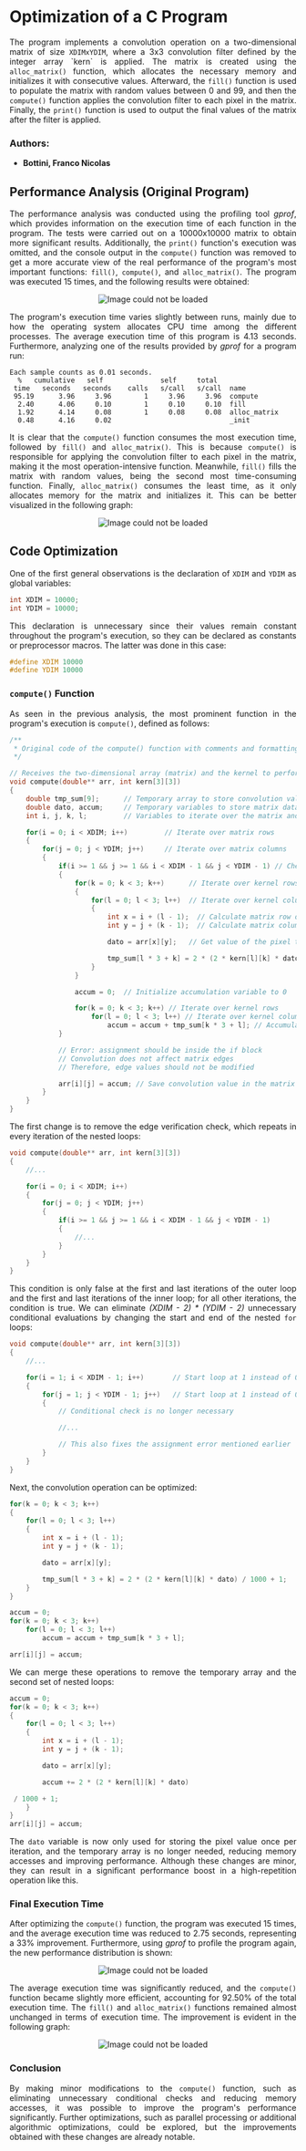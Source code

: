 # Optimization of a C Program

<p align="justify">
    The program implements a convolution operation on a two-dimensional matrix of size <code>XDIMxYDIM</code>, where a 3x3 convolution filter defined by the integer array `kern` is applied. The matrix is created using the <code>alloc_matrix()</code> function, which allocates the necessary memory and initializes it with consecutive values. Afterward, the <code>fill()</code> function is used to populate the matrix with random values between 0 and 99, and then the <code>compute()</code> function applies the convolution filter to each pixel in the matrix. Finally, the <code>print()</code> function is used to output the final values of the matrix after the filter is applied.
</p>

### Authors:
- **Bottini, Franco Nicolas**

## Performance Analysis (Original Program)

<p align="justify">
    The performance analysis was conducted using the profiling tool <i>gprof</i>, which provides information on the execution time of each function in the program. The tests were carried out on a 10000x10000 matrix to obtain more significant results. Additionally, the <code>print()</code> function's execution was omitted, and the console output in the <code>compute()</code> function was removed to get a more accurate view of the real performance of the program's most important functions: <code>fill()</code>, <code>compute()</code>, and <code>alloc_matrix()</code>. The program was executed 15 times, and the following results were obtained:
</p>

<p align="center">
    <img src="img/programa_original.png" alt="Image could not be loaded">
</p>

<p align="justify">
    The program's execution time varies slightly between runs, mainly due to how the operating system allocates CPU time among the different processes. The average execution time of this program is 4.13 seconds. Furthermore, analyzing one of the results provided by <i>gprof</i> for a program run:
</p>

```
Each sample counts as 0.01 seconds.
  %   cumulative   self              self     total           
 time   seconds   seconds    calls   s/call   s/call  name    
 95.19      3.96     3.96        1     3.96     3.96  compute
  2.40      4.06     0.10        1     0.10     0.10  fill
  1.92      4.14     0.08        1     0.08     0.08  alloc_matrix
  0.48      4.16     0.02                             _init
```

<p align="justify">
    It is clear that the <code>compute()</code> function consumes the most execution time, followed by <code>fill()</code> and <code>alloc_matrix()</code>. This is because <code>compute()</code> is responsible for applying the convolution filter to each pixel in the matrix, making it the most operation-intensive function. Meanwhile, <code>fill()</code> fills the matrix with random values, being the second most time-consuming function. Finally, <code>alloc_matrix()</code> consumes the least time, as it only allocates memory for the matrix and initializes it. This can be better visualized in the following graph:
</p>

<p align="center">
    <img src="img/gprof_original.png" alt="Image could not be loaded">
</p>

## Code Optimization

<p align="justify">
    One of the first general observations is the declaration of <code>XDIM</code> and <code>YDIM</code> as global variables:
</p>

```C
int XDIM = 10000;
int YDIM = 10000;
```

<p align="justify">
    This declaration is unnecessary since their values remain constant throughout the program's execution, so they can be declared as constants or preprocessor macros. The latter was done in this case:
</p>

```C
#define XDIM 10000
#define YDIM 10000
```

### `compute()` Function

<p align="justify">
    As seen in the previous analysis, the most prominent function in the program's execution is <code>compute()</code>, defined as follows:
</p>

```C
/**
 * Original code of the compute() function with comments and formatting tweaks for better readability
 */

// Receives the two-dimensional array (matrix) and the kernel to perform the convolution
void compute(double** arr, int kern[3][3])
{
    double tmp_sum[9];      // Temporary array to store convolution values
    double dato, accum;     // Temporary variables to store matrix data and convolution sum
    int i, j, k, l;         // Variables to iterate over the matrix and kernel

    for(i = 0; i < XDIM; i++)         // Iterate over matrix rows
    {
        for(j = 0; j < YDIM; j++)     // Iterate over matrix columns
        {    
            if(i >= 1 && j >= 1 && i < XDIM - 1 && j < YDIM - 1) // Check if not at matrix edge
            {
                for(k = 0; k < 3; k++)      // Iterate over kernel rows
                {
                    for(l = 0; l < 3; l++)  // Iterate over kernel columns
                    {
                        int x = i + (l - 1);  // Calculate matrix row of the pixel to convolve
                        int y = j + (k - 1);  // Calculate matrix column of the pixel to convolve

                        dato = arr[x][y];   // Get value of the pixel to convolve

                        tmp_sum[l * 3 + k] = 2 * (2 * kern[l][k] * dato) / 1000 + 1; // Perform convolution
                    }
                }

                accum = 0;  // Initialize accumulation variable to 0

                for(k = 0; k < 3; k++) // Iterate over kernel rows
                    for(l = 0; l < 3; l++) // Iterate over kernel columns
                        accum = accum + tmp_sum[k * 3 + l]; // Accumulate convolution values
            }

            // Error: assignment should be inside the if block
            // Convolution does not affect matrix edges
            // Therefore, edge values should not be modified

            arr[i][j] = accum; // Save convolution value in the matrix
        }    
    }
}
```

<p align="justify">
    The first change is to remove the edge verification check, which repeats in every iteration of the nested loops:
</p>

```C
void compute(double** arr, int kern[3][3])
{
    //...

    for(i = 0; i < XDIM; i++)
    {
        for(j = 0; j < YDIM; j++)
        {    
            if(i >= 1 && j >= 1 && i < XDIM - 1 && j < YDIM - 1)
            {
                //...
            }
        }
    }
}
```

<p align="justify">
    This condition is only false at the first and last iterations of the outer loop and the first and last iterations of the inner loop; for all other iterations, the condition is true. We can eliminate <i>(XDIM - 2) * (YDIM - 2)</i> unnecessary conditional evaluations by changing the start and end of the nested <code>for</code> loops:
</p>

```C
void compute(double** arr, int kern[3][3])
{
    //...

    for(i = 1; i < XDIM - 1; i++)       // Start loop at 1 instead of 0 and end at XDIM - 1 instead of XDIM
    {
        for(j = 1; j < YDIM - 1; j++)   // Start loop at 1 instead of 0 and end at YDIM - 1 instead of YDIM
        {    
            // Conditional check is no longer necessary

            //...

            // This also fixes the assignment error mentioned earlier
        }
    }
}
```

<p align="justify">
    Next, the convolution operation can be optimized:
</p>

```C
for(k = 0; k < 3; k++)
{
    for(l = 0; l < 3; l++)
    {
        int x = i + (l - 1);
        int y = j + (k - 1);

        dato = arr[x][y];

        tmp_sum[l * 3 + k] = 2 * (2 * kern[l][k] * dato) / 1000 + 1;
    }
}

accum = 0;
for(k = 0; k < 3; k++)
    for(l = 0; l < 3; l++)
        accum = accum + tmp_sum[k * 3 + l];

arr[i][j] = accum;
```

<p align="justify">
    We can merge these operations to remove the temporary array and the second set of nested loops:
</p>

```C
accum = 0;
for(k = 0; k < 3; k++)
{
    for(l = 0; l < 3; l++)
    {
        int x = i + (l - 1);
        int y = j + (k - 1);

        dato = arr[x][y];

        accum += 2 * (2 * kern[l][k] * dato)

 / 1000 + 1;
    }
}
arr[i][j] = accum;
```

<p align="justify">
    The <code>dato</code> variable is now only used for storing the pixel value once per iteration, and the temporary array is no longer needed, reducing memory accesses and improving performance. Although these changes are minor, they can result in a significant performance boost in a high-repetition operation like this.
</p>

### Final Execution Time

<p align="justify">
    After optimizing the <code>compute()</code> function, the program was executed 15 times, and the average execution time was reduced to 2.75 seconds, representing a 33% improvement. Furthermore, using <i>gprof</i> to profile the program again, the new performance distribution is shown:
</p>

<p align="center">
    <img src="img/gprof_optimizado.png" alt="Image could not be loaded">
</p>

<p align="justify">
    The average execution time was significantly reduced, and the <code>compute()</code> function became slightly more efficient, accounting for 92.50% of the total execution time. The <code>fill()</code> and <code>alloc_matrix()</code> functions remained almost unchanged in terms of execution time. The improvement is evident in the following graph:
</p>

<p align="center">
    <img src="img/comparacion.png" alt="Image could not be loaded">
</p>

### Conclusion

<p align="justify">
    By making minor modifications to the <code>compute()</code> function, such as eliminating unnecessary conditional checks and reducing memory accesses, it was possible to improve the program's performance significantly. Further optimizations, such as parallel processing or additional algorithmic optimizations, could be explored, but the improvements obtained with these changes are already notable.
</p>
